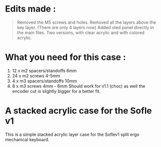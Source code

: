 # Edits made :
>Removed the M5 screws and holes.
>Removed all the layers above the key layer. (There are only 4 layers now)
>Added oled panel directly in the main files.
>Two versions, with clear acrylic and with colored acrylic.
# What you need for this case :
1. 12 x m2 spacers/standoffs 6mm
2. 24 x m2 screws 4-5mm
3. 4 x m3 spacers/standoffs 10mm
4. 8 x m3 screws 4mm - 6mm
Should work for v1.1 (choc) as well the encoder cut is slightly bigger for a better fit.
# A stacked acrylic case for the Sofle v1
 
 This is a simple stacked acrylic layer case for the Soflev1 split ergo mechanical keyboard.

 
